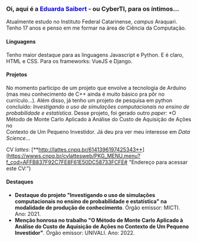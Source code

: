 ### Oi, aqui é a <font color="\blue\">Eduarda Saibert</font> - ou CyberTI, para os íntimos...

Atualmente estudo no Instituto Federal Catarinense, _campus_ Araquari. Tenho 17 anos e penso em me formar na área de Ciência da Computação.

#### Linguagens

Tenho maior destaque para as linguagens Javascript e Python. E é claro, HTML e CSS. Para os frameworks: VueJS e Django. 

#### Projetos

No momento participo de um projeto que envolve a tecnologia de Arduíno (mas meu conhecimento de C++ ainda é muito básico pra pôr no currículo...). Além disso, já tenho um projeto de pesquisa em python concluído: *Investigando o uso de simulações computacionais no ensino de probabilidade e estatística*. Desse projeto, foi gerado outro _paper_: *O Método de Monte Carlo Aplicado à Análise do Custo de Aquisição de Ações no  
Contexto de Um Pequeno Investidor. Já deu pra ver meu interesse em _Data Science_...

CV _lattes_: [**http://lattes.cnpq.br/6141396197425343**](https://wwws.cnpq.br/cvlattesweb/PKG_MENU.menu?f_cod=AFFB837F92C7FE8F61E50DC58733FCFE# "Endereço para acessar este CV:")

#### Destaques

- **Destaque do projeto "Investigando o uso de simulações computacionais no ensino de probabilidade e estatística" na modalidade de produção de conhecimento**. Órgão emissor: MICTI. Ano: 2021.
- **Menção honrosa no trabalho  "O Método de Monte Carlo Aplicado à Análise do Custo de Aquisição de Ações no Contexto de Um Pequeno Investidor"**. Órgão emissor: UNIVALI. Ano: 2022.

